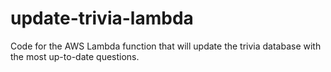 # update-trivia-lambda
Code for the AWS Lambda function that will update the trivia database with the most up-to-date questions.
